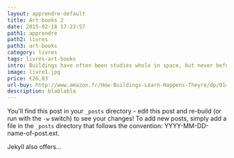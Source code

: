 ```yaml
---
layout: apprendre-default
title: Art books 2
date: 2015-02-18 17:23:57
path1: apprendre
path2: livres
path3: art-books
category: livres
tags: livres-art-books
intro: Buildings have often been studies whole in space, but never before have they been studied whole in time.
image: livre1.jpg
price: €26,83
url-buy: http://www.amazon.fr/How-Buildings-Learn-Happens-Theyre/dp/0140139966
description: blablabla
---
```


You'll find this post in your `_posts` directory - edit this post and re-build (or run with the `-w` switch) to see your changes!
To add new posts, simply add a file in the `_posts` directory that follows the convention: YYYY-MM-DD-name-of-post.ext.

Jekyll also offers...